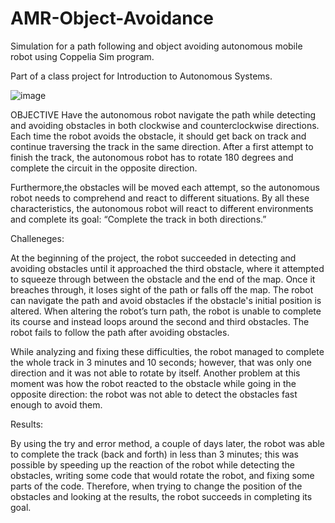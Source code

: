 # AMR-Object-Avoidance

Simulation for a path following and object avoiding autonomous mobile robot using Coppelia Sim program. 

Part of a class project for Introduction to Autonomous Systems. 
 

![image](https://user-images.githubusercontent.com/115327300/194683655-1215fa45-1064-4ab1-a1c2-d488e0fb45bb.png)

OBJECTIVE
Have the autonomous robot navigate the path while detecting and avoiding obstacles in both clockwise and counterclockwise directions. Each time the robot avoids the obstacle, it should get back on track and continue traversing the track in the same direction. After a first attempt to finish the track, the autonomous robot has to rotate 180 degrees and complete the circuit in the opposite direction.

Furthermore,the obstacles will be moved each attempt, so the autonomous robot needs to comprehend and react to different situations. By all these characteristics, the autonomous robot will react to different environments and complete its goal: “Complete the track in both directions.”

Challeneges:

  At the beginning of the project, the robot succeeded in detecting and avoiding obstacles until it approached the third obstacle, where it attempted to squeeze through between the obstacle and the end of the map. Once it breaches through, it loses sight of the path or falls off the map. The robot can navigate the path and avoid obstacles if the obstacle's initial position is altered. When altering the robot’s turn path, the robot is unable to complete its course and instead loops around the second and third obstacles. The robot fails to follow the path after avoiding obstacles.
  
While analyzing and fixing these difficulties, the robot managed to complete the whole track in 3 minutes and 10 seconds; however, that was only one direction and it was not able to rotate by itself. 
Another problem at this moment was how the robot reacted to the obstacle while going in the opposite direction: the robot was not able to detect the obstacles fast enough to avoid them. 

Results:

By using the try and error method, a couple of days later, the robot was able to complete the track (back and forth) in less than 3 minutes; this was possible by speeding up the reaction of the robot while detecting the obstacles, writing some code that would rotate the robot, and fixing some parts of the code. Therefore, when trying to change the position of the obstacles and looking at the results, the robot succeeds in completing its goal.
